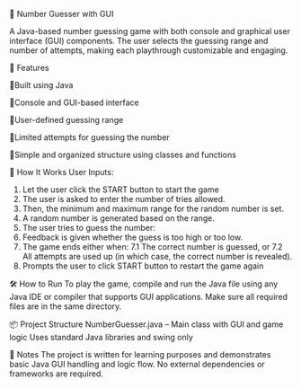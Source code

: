 🎯 Number Guesser with GUI

A Java-based number guessing game with both console and graphical user interface (GUI) components. The user selects the guessing range and number of attempts, making each playthrough customizable and engaging.

🚀 Features

📌Built using Java

📌Console and GUI-based interface

📌User-defined guessing range

📌Limited attempts for guessing the number

📌Simple and organized structure using classes and functions

🧠 How It Works
User Inputs:
1. Let the user click the START button to start the game
2. The user is asked to enter the number of tries allowed.
3. Then, the minimum and maximum range for the random number is set.
4. A random number is generated based on the range.
5. The user tries to guess the number:
6. Feedback is given whether the guess is too high or too low.
7. The game ends either when:
7.1 The correct number is guessed, or
7.2 All attempts are used up (in which case, the correct number is revealed).
8. Prompts the user to click START button to restart the game again

🛠️ How to Run
To play the game, compile and run the Java file using any Java IDE or compiler that supports GUI applications. Make sure all required files are in the same directory.

📦 Project Structure
NumberGuesser.java – Main class with GUI and game logic
Uses standard Java libraries and swing only

📌 Notes
The project is written for learning purposes and demonstrates basic Java GUI handling and logic flow.
No external dependencies or frameworks are required.
